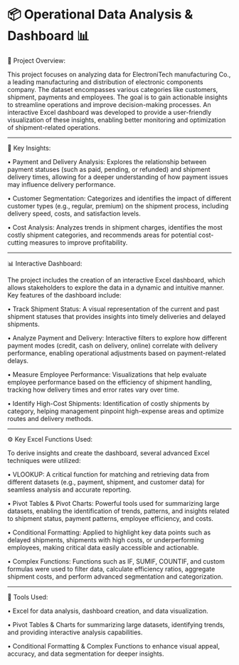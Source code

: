# 📦 Operational Data Analysis & Dashboard 📊

📂 Project Overview:

This project focuses on analyzing data for ElectroniTech manufacturing Co., a leading manufacturing and distribution of electronic components company. The dataset encompasses various categories like customers, shipment, payments and employees. The goal is to gain actionable insights to streamline operations and improve decision-making processes. An interactive Excel dashboard was developed to provide a user-friendly visualization of these insights, enabling better monitoring and optimization of shipment-related operations.
________________________________________
🔑 Key Insights:

• Payment and Delivery Analysis: Explores the relationship between payment statuses (such as paid, pending, or refunded) and shipment delivery times, allowing for a deeper understanding of how payment issues may influence delivery performance.

• Customer Segmentation: Categorizes and identifies the impact of different customer types (e.g., regular, premium) on the shipment process, including delivery speed, costs, and satisfaction levels.

• Cost Analysis: Analyzes trends in shipment charges, identifies the most costly shipment categories, and recommends areas for potential cost-cutting measures to improve profitability.
________________________________________
📊 Interactive Dashboard:

The project includes the creation of an interactive Excel dashboard, which allows stakeholders to explore the data in a dynamic and intuitive manner. Key features of the dashboard include:

• Track Shipment Status: A visual representation of the current and past shipment statuses that provides insights into timely deliveries and delayed shipments.

• Analyze Payment and Delivery: Interactive filters to explore how different payment modes (credit, cash on delivery, online) correlate with delivery performance, enabling operational adjustments based on payment-related delays.

• Measure Employee Performance: Visualizations that help evaluate employee performance based on the efficiency of shipment handling, tracking how delivery times and error rates vary over time.

• Identify High-Cost Shipments: Identification of costly shipments by category, helping management pinpoint high-expense areas and optimize routes and delivery methods.
________________________________________
⚙️ Key Excel Functions Used:

To derive insights and create the dashboard, several advanced Excel techniques were utilized:

• VLOOKUP: A critical function for matching and retrieving data from different datasets (e.g., payment, shipment, and customer data) for seamless analysis and accurate reporting.

• Pivot Tables & Pivot Charts: Powerful tools used for summarizing large datasets, enabling the identification of trends, patterns, and insights related to shipment status, payment patterns, employee efficiency, and costs.

• Conditional Formatting: Applied to highlight key data points such as delayed shipments, shipments with high costs, or underperforming employees, making critical data easily accessible and actionable.

• Complex Functions: Functions such as IF, SUMIF, COUNTIF, and custom formulas were used to filter data, calculate efficiency ratios, aggregate shipment costs, and perform advanced segmentation and categorization.
________________________________________
📌 Tools Used:

• Excel for data analysis, dashboard creation, and data visualization.

• Pivot Tables & Charts for summarizing large datasets, identifying trends, and providing interactive analysis capabilities.

• Conditional Formatting & Complex Functions to enhance visual appeal, accuracy, and data segmentation for deeper insights.
